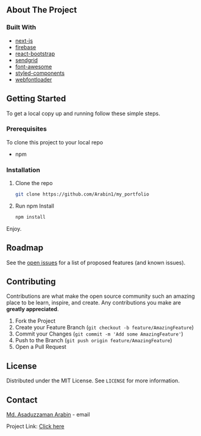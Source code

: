 <!-- ABOUT THE PROJECT -->
## About The Project


### Built With

* [next-js](https://nextjs.org/)
* [firebase](https://firebase.google.com/)
* [react-bootstrap](https://react-bootstrap.github.io/)
* [sendgrid](https://sendgrid.com/)
* [font-awesome](https://fontawesome.com/)
* [styled-components](https://styled-components.com/)
* [webfontloader](https://developers.google.com/fonts/docs/webfont_loader)

<!-- GETTING STARTED -->
## Getting Started

To get a local copy up and running follow these simple steps.

### Prerequisites

To clone this project to your local repo
* npm

### Installation

1. Clone the repo
   ```sh
   git clone https://github.com/Arabin1/my_portfolio
   ```
2. Run npm Install
    ```sh
    npm install
    ```
Enjoy.


<!-- ROADMAP -->
## Roadmap

See the [open issues](https://github.com/arabin1/my_portfolio/issues) for a list of proposed features (and known issues).



<!-- CONTRIBUTING -->
## Contributing

Contributions are what make the open source community such an amazing place to be learn, inspire, and create. Any contributions you make are **greatly appreciated**.

1. Fork the Project
2. Create your Feature Branch (`git checkout -b feature/AmazingFeature`)
3. Commit your Changes (`git commit -m 'Add some AmazingFeature'`)
4. Push to the Branch (`git push origin feature/AmazingFeature`)
5. Open a Pull Request



<!-- LICENSE -->
## License

Distributed under the MIT License. See `LICENSE` for more information.



<!-- CONTACT -->
## Contact

[Md. Asaduzzaman Arabin](mailto:aznarabin@gmail.com?subject=From%20Github%20Repo%20) - email


Project Link: [Click here](https://github.com/Arabin1/my_portfolio)


